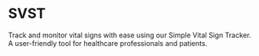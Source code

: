 # SVST
Track and monitor vital signs with ease using our Simple Vital Sign Tracker. A user-friendly tool for healthcare professionals and patients.
